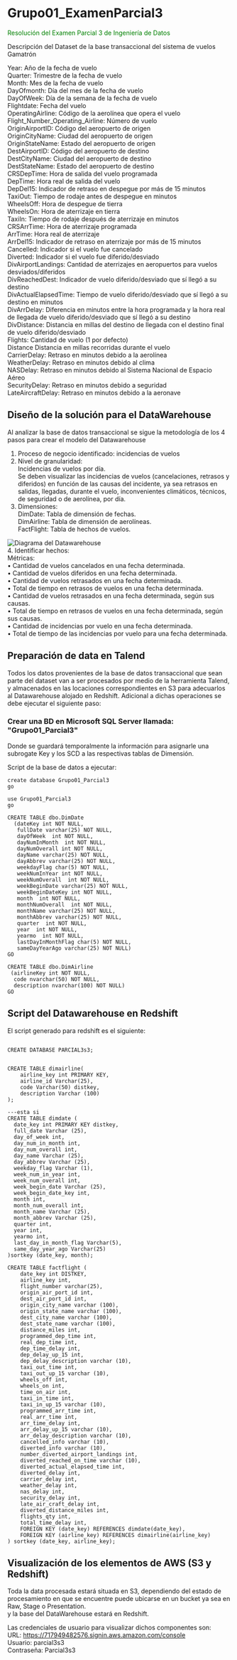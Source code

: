 # Grupo01_ExamenParcial3
<span style="color:green">Resolución del Examen Parcial 3 de Ingeniería de Datos <br></span>

Descripción del Dataset de la base transaccional del sistema de vuelos Gamatrón <br>

Year: 	                            Año de la fecha de vuelo <br>
Quarter:	                        Trimestre de la fecha de vuelo <br>
Month:	                            Mes de la fecha de vuelo <br>
DayOfmonth:	                        Día del mes de la fecha de vuelo <br>
DayOfWeek:	                        Día de la semana de la fecha de vuelo <br>
Flightdate:	                        Fecha del vuelo <br>
OperatingAirline:	                Código de la aerolínea que opera el vuelo <br>
Flight_Number_Operating_Airline:	Número de vuelo <br>
OriginAirportID:	                Código del aeropuerto de origen <br>
OriginCityName:	                    Ciudad del aeropuerto de origen <br>
OriginStateName:	                Estado del aeropuerto de origen <br>
DestAirportID:	                    Código del aeropuerto de destino <br>
DestCityName:	                    Ciudad del aeropuerto de destino <br>
DestStateName:	                    Estado del aeropuerto de destino <br>
CRSDepTime:	                        Hora de salida del vuelo programada <br>
DepTime:	                        Hora real de salida del vuelo <br>
DepDel15:	                        Indicador de retraso en despegue por más de 15 minutos <br>
TaxiOut:	                        Tiempo de rodaje antes de despegue en minutos <br>
WheelsOff:	                        Hora de despegue de tierra <br>
WheelsOn:	                        Hora de aterrizaje en tierra <br>
TaxiIn:	                            Tiempo de rodaje después de aterrizaje en minutos <br>
CRSArrTime:	                        Hora de aterrizaje programada <br>
ArrTime:	                        Hora real de aterrizaje <br>
ArrDel15:	                        Indicador de retraso en aterrizaje por más de 15 minutos <br>
Cancelled:	                        Indicador si el vuelo fue cancelado <br>
Diverted:	                        Indicador si el vuelo fue diferido/desviado <br>
DivAirportLandings:	                Cantidad de aterrizajes en aeropuertos para vuelos desviados/diferidos <br>
DivReachedDest:	                    Indicador de vuelo diferido/desviado que sí llegó a su destino <br>
DivActualElapsedTime:	            Tiempo de vuelo diferido/desviado que sí llegó a su destino en minutos <br>
DivArrDelay:	                    Diferencia en minutos entre la hora programada y la hora real de llegada de vuelo diferido/desviado que sí llegó a su destino <br>
DivDistance:	                    Distancia en millas del destino de llegada con el destino final de vuelo diferido/desviado <br>
Flights:	                        Cantidad de vuelo (1 por defecto) <br>
Distance	                        Distancia en millas recorridas durante el vuelo <br>
CarrierDelay:	                    Retraso en minutos debido a la aerolínea <br>
WeatherDelay:	                    Retraso en minutos debido al clima <br>
NASDelay:	                        Retraso en minutos debido al Sistema Nacional de Espacio Aéreo <br>
SecurityDelay:	                    Retraso en minutos debido a seguridad <br>
LateAircraftDelay:	                Retraso en minutos debido a la aeronave <br>

## Diseño de la solución para el DataWarehouse <br>

Al analizar la base de datos transaccional se sigue la metodología de los 4 pasos para crear el modelo del Datawarehouse <br>

1. Proceso de negocio identificado: incidencias de vuelos <br>
2. Nivel de granularidad: <br>
Incidencias de vuelos por día. <br>
Se deben visualizar las incidencias de vuelos (cancelaciones, retrasos y diferidos) en función de las causas del incidente, ya sea retrasos en salidas, llegadas, durante el vuelo, inconvenientes climáticos, técnicos, de seguridad o de aerolínea, por día. <br>
3. Dimensiones: <br>
    DimDate: Tabla de dimensión de fechas. <br>
    DimAirline: Tabla de dimensión de aerolíneas. <br>
    FactFlight: Tabla de hechos de vuelos. <br>

![Diagrama del Datawarehouse](https://github.com/Ganuza1206/Grupo01_ExamenParcial3/blob/main/DiagramaDWImagen.drawio.png)
 <br>
4.	Identificar hechos: <br>
    Métricas: <br>
•	Cantidad de vuelos cancelados en una fecha determinada. <br>
•	Cantidad de vuelos diferidos en una fecha determinada. <br>
•	Cantidad de vuelos retrasados en una fecha determinada. <br>
•	Total de tiempo en retrasos de vuelos en una fecha determinada. <br>
•	Cantidad de vuelos retrasados en una fecha determinada, según sus causas. <br>
•	Total de tiempo en retrasos de vuelos en una fecha determinada, según sus causas. <br>
•	Cantidad de incidencias por vuelo en una fecha determinada. <br>
•	Total de tiempo de las incidencias por vuelo para una fecha determinada. <br>


## Preparación de data en Talend <br>

Todos los datos provenientes de la base de datos transaccional que sean parte del dataset van a ser procesados por medio de la herramienta Talend, 
y almacenados en las locaciones correspondientes en S3 para adecuarlos al Datawarehouse alojado en Redshift. Adicional a dichas operaciones se debe ejecutar el siguiente paso: <br>

### Crear una BD en Microsoft SQL Server llamada: "Grupo01_Parcial3" <br>
Donde se guardará temporalmente la información para asignarle una subrogate Key y los SCD a las respectivas tablas de Dimensión.

Script de la base de datos a ejecutar:

```
create database Grupo01_Parcial3
go

use Grupo01_Parcial3
go

CREATE TABLE dbo.DimDate  
  (dateKey int NOT NULL,
   fullDate varchar(25) NOT NULL,
   dayOfWeek  int NOT NULL,
   dayNumInMonth  int NOT NULL,
   dayNumOverall int NOT NULL,
   dayName varchar(25) NOT NULL,
   dayAbbrev varchar(25) NOT NULL,
   weekdayFlag char(5) NOT NULL,
   weekNumInYear int NOT NULL,
   weekNumOverall  int NOT NULL,
   weekBeginDate varchar(25) NOT NULL,
   weekBeginDateKey int NOT NULL,
   month  int NOT NULL,
   monthNumOverall  int NOT NULL,
   monthName varchar(25) NOT NULL,
   monthAbbrev varchar(25) NOT NULL,
   quarter  int NOT NULL,
   year  int NOT NULL,
   yearmo  int NOT NULL,
   lastDayInMonthFlag char(5) NOT NULL,
   sameDayYearAgo varchar(25) NOT NULL)  
GO 

CREATE TABLE dbo.DimAirline
 (airlineKey int NOT NULL,
  code nvarchar(50) NOT NULL,
  description nvarchar(100) NOT NULL)
GO

```
## Script del Datawarehouse en Redshift <br>

El script generado para redshift es el siguiente: <br>

```

CREATE DATABASE PARCIAL3s3;


CREATE TABLE dimairline(
    airline_key int PRIMARY KEY,
    airline_id Varchar(25),
    code Varchar(50) distkey,
    description Varchar (100)
);

---esta si
CREATE TABLE dimdate (
  date_key int PRIMARY KEY distkey,
  full_date Varchar (25),
  day_of_week int,
  day_num_in_month int,
  day_num_overall int,
  day_name Varchar (25),
  day_abbrev Varchar (25),
  weekday_flag Varchar (1),
  week_num_in_year int,
  week_num_overall int,
  week_begin_date Varchar (25),
  week_begin_date_key int,
  month int,
  month_num_overall int,
  month_name Varchar (25),
  month_abbrev Varchar (25),
  quarter int,
  year int,
  yearmo int,
  last_day_in_month_flag Varchar(5),
  same_day_year_ago Varchar(25)
)sortkey (date_key, month);

CREATE TABLE factflight (
    date_key int DISTKEY,
    airline_key int,
    flight_number varchar(25),
    origin_air_port_id int,
    dest_air_port_id int,
    origin_city_name varchar (100),
    origin_state_name varchar (100),
    dest_city_name varchar (100),
    dest_state_name varchar (100),
    distance_miles int,
    programmed_dep_time int,
    real_dep_time int,
    dep_time_delay int,
    dep_delay_up_15 int,
    dep_delay_description varchar (10),
    taxi_out_time int,
    taxi_out_up_15 varchar (10),
    wheels_off int,
    wheels_on int,
    time_on_air int,
    taxi_in_time int,
    taxi_in_up_15 varchar (10),
    programmed_arr_time int,
    real_arr_time int,
    arr_time_delay int,
    arr_delay_up_15 varchar (10),
    arr_delay_description varchar (10),
    cancelled_info varchar (10),
    diverted_info varchar (10),
    number_diverted_airport_landings int,
    diverted_reached_on_time varchar (10),
    diverted_actual_elapsed_time int,
    diverted_delay int,
    carrier_delay int,
    weather_delay int,
    nas_delay int,
    security_delay int,
    late_air_craft_delay int,
    diverted_distance_miles int,
    flights_qty int,
    total_time_delay int,
    FOREIGN KEY (date_key) REFERENCES dimdate(date_key),
    FOREIGN KEY (airline_key) REFERENCES dimairline(airline_key)
) sortkey (date_key, airline_key);

```

## Visualización de los elementos de AWS (S3 y Redshift) <br>

Toda la data procesada estará situada en S3, dependiendo del estado de procesamiento en que se encuentre puede ubicarse en un bucket ya sea en Raw, Stage o Presentation. <br>
y la base del DataWarehouse estará en Redshift.  <br>

Las credenciales de usuario para visualizar dichos componentes son: <br>
URL: https://717949482576.signin.aws.amazon.com/console <br>
Usuario: parcial3s3 <br>
Contraseña: Parcial3s3 <br>
